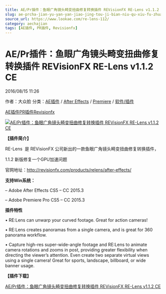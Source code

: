 ```yaml
---
title: AE/Pr插件：鱼眼广角镜头畸变扭曲修复转换插件 REVisionFX RE-Lens v1.1.2 CE
slug: ae-prcha-jian-yu-yan-yan-jiao-jing-tou-ji-bian-niu-qu-xiu-fu-zhuan-huan-cha-jian-revisionfx-re-lens-v1-1-2-ce
source_url: https://www.lookae.com/re-lens-112/
category: aechajian
tags: [AE插件, PR插件, Revisionfx]
---
```

# AE/Pr插件：鱼眼广角镜头畸变扭曲修复转换插件 REVisionFX RE-Lens v1.1.2 CE

2016/08/15 11:26

作者：大众脸
分类：[AE插件](https://www.lookae.com/after-effects/aechajian/) / [After Effects](https://www.lookae.com/after-effects/) / [Premiere](https://www.lookae.com/qitarjcj/premierezy/) / [软件/插件](https://www.lookae.com/qitarjcj/)

[AE插件](https://www.lookae.com/tag/ae%e6%8f%92%e4%bb%b6/)[PR插件](https://www.lookae.com/tag/pr%e6%8f%92%e4%bb%b6/)[Revisionfx](https://www.lookae.com/tag/revisionfx/)

[![AE/Pr插件：鱼眼广角镜头畸变扭曲修复转换插件 REVisionFX RE-Lens v1.1.2 CE](https://www.lookae.com/wp-content/uploads/2016/08/RE-Lens.jpg "AE/Pr插件：鱼眼广角镜头畸变扭曲修复转换插件 REVisionFX RE-Lens v1.1.2 CE-LookAE.com")](https://www.lookae.com/wp-content/uploads/2016/08/RE-Lens.jpg)

**【插件简介】**

RE-Lens  是 REVisionFX 公司新出的一款鱼眼广角镜头畸变扭曲修复转换插件，

1.1.2 新版修复一个GPU加速问题

官网地址：http://revisionfx.com/products/relens/after-effects/

**支持Win系统：**

– Adobe After Effects CS5 – CC 2015.3

– Adobe Premiere Pro CS5 – CC 2015.3

**插件特性**

• RE:Lens can unwarp your curved footage. Great for action cameras!

• RE:Lens creates panoramas from a single camera, and is great for 360 panorama workflow.

• Capture high-res super-wide-angle footage and RE:Lens to animate camera rotations and zooms in post, providing greater flexibility when directing the viewer’s attention. Even create two separate virtual views using a single camera! Great for sports, landscape, billboard, or wide banner usage.

**【插件下载】**

[AE/Pr插件：鱼眼广角镜头畸变扭曲修复转换插件 REVisionFX RE-Lens v1.1.2 CE](http://lookae.ctfile.com/fs/IOp155321491)
